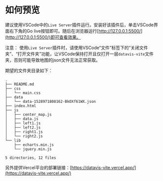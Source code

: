 # 如何预览
建议使用VSCode中的`Live Server`插件运行。安装好该插件后，单击VSCode界面右下角的Go live按钮即可。随后在浏览器运行[http://127.0.0.1:5500/](http://127.0.0.1:5500/)即可查看效果。

注意： 使用`Live Server`插件时，请使用VSCode“文件”标签下的“关闭文件夹”、“打开文件夹”功能，让VSCode保持打开且仅打开一层`datavis-vite`文件夹，否则可能导致地图的json文件无法正常获取。

期望的文件夹目录如下：
```
.
├── README.md
├── css
│   └── main.css
├── data
│   └── data-1528971808162-BkOXf61WX.json
├── index.html
├── js
│   ├── center_map.js
│   ├── data.js
│   ├── left1.js
│   ├── left2.js
│   ├── right1.js
│   └── right2.js
└── lib
    ├── echarts.min.js
    └── jquery.min.js

5 directories, 12 files
```

另外提供Vercel平台的部署链接：[https://datavis-vite.vercel.app/](https://datavis-vite.vercel.app/)